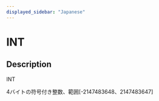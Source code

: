 ```yaml
---
displayed_sidebar: "Japanese"
---
```


# INT

## Description

INT

4バイトの符号付き整数、範囲[-2147483648、2147483647]